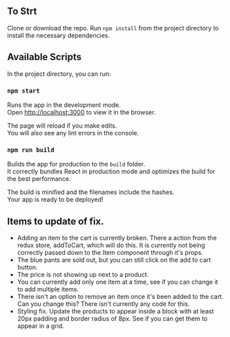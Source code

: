 ## To Strt

Clone or download the repo. Run `npm install` from the project directory to install the necessary dependencies.

## Available Scripts

In the project directory, you can run:

### `npm start`

Runs the app in the development mode.<br>
Open [http://localhost:3000](http://localhost:3000) to view it in the browser.

The page will reload if you make edits.<br>
You will also see any lint errors in the console.

### `npm run build`

Builds the app for production to the `build` folder.<br>
It correctly bundles React in production mode and optimizes the build for the best performance.

The build is minified and the filenames include the hashes.<br>
Your app is ready to be deployed!

## Items to update of fix.

- Adding an item to the cart is currently broken. There a action from the redux store, addToCart, which will do this. It is currently not being correctly passed down to the Item component through it's props.
- The blue pants are sold out, but you can still click on the add to cart button.
- The price is not showing up next to a product.
- You can currently add only one item at a time, see if you can change it to add multiple items.
- There isn't an option to remove an item once it's been added to the cart. Can you change this? There isn't currently any code for this.
- Styling fix. Update the products to appear inside a block with at least 20px padding and border radius of 8px. See if you can get them to appear in a grid.

